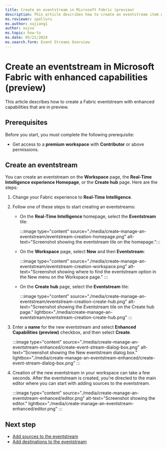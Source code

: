 ```yaml
---
title: Create an eventstream in Microsoft Fabric (preview)
description: This article describes how to create an eventstream item with Microsoft Fabric event streams enhanced capabilities.
ms.reviewer: spelluru
ms.author: xujiang1
author: xujxu
ms.topic: how-to
ms.date: 05/21/2024
ms.search.form: Event Streams Overview
---
```


# Create an eventstream in Microsoft Fabric with enhanced capabilities (preview)
This article describes how to create a Fabric eventstream with enhanced capabilities that are in preview.

## Prerequisites
Before you start, you must complete the following prerequisite:

- Get access to a **premium workspace** with **Contributor** or above permissions.

## Create an eventstream

You can create an eventstream on the **Workspace** page, the **Real-Time Intelligence experience Homepage**, or the **Create hub** page. Here are the steps:

1. Change your Fabric experience to **Real-Time Intelligence**.
1. Follow one of these steps to start creating an eventstreams:

   - On the **Real-Time Intelligence** homepage, select the **Eventstream** tile:

       :::image type="content" source="./media/create-manage-an-eventstream/eventstream-creation-homepage.png" alt-text="Screenshot showing the eventstream tile on the homepage.":::

   - On the **Workspace** page, select **New** and then **Eventstream**:

       :::image type="content" source="./media/create-manage-an-eventstream/eventstream-creation-workspace.png" alt-text="Screenshot showing where to find the eventstream option in the New menu on the Workspace page." :::

   - On the **Create hub** page, select the **Eventstream** tile:

       :::image type="content" source="./media/create-manage-an-eventstream/eventstream-creation-create-hub.png" alt-text="Screenshot showing the Eventstream tile on the Create hub page." lightbox="./media/create-manage-an-eventstream/eventstream-creation-create-hub.png" :::
1. Enter a **name** for the new eventstream and select **Enhanced Capabilities (preview)** checkbox, and then select **Create**. 

    :::image type="content" source="./media/create-manage-an-eventstream-enhanced/create-event-stream-dialog-box.png" alt-text="Screenshot showing the New eventstream dialog box." lightbox="./media/create-manage-an-eventstream-enhanced/create-event-stream-dialog-box.png" :::
1. Creation of the new eventstream in your workspace can take a few seconds. After the eventstream is created, you're directed to the main editor where you can start with adding sources to the eventstream. 

   :::image type="content" source="./media/create-manage-an-eventstream-enhanced/editor.png" alt-text="Screenshot showing the editor." lightbox="./media/create-manage-an-eventstream-enhanced/editor.png" :::

## Next step
- [Add sources to the eventstream](./add-manage-eventstream-sources-enhanced.md)
- [Add destinations to the eventstream](./add-manage-eventstream-destinations-enhanced.md)

